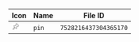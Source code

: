 | Icon | Name | File ID |
| ---  | ---  | ---     |
| ![](pin.png) | `pin` | `7528216437304365170` |
